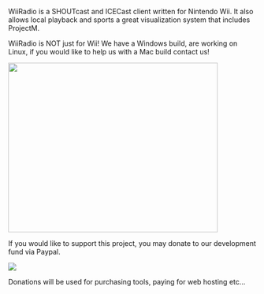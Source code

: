 WiiRadio is a SHOUTcast and ICECast client written for Nintendo Wii.  It also allows local playback and sports a great visualization system that includes ProjectM.

WiiRadio is NOT just for Wii! We have a Windows build, are working on Linux, if you would like to help us with a Mac build contact us!

<a href='http://www.youtube.com/watch?feature=player_embedded&v=01lo_lZwo24' target='_blank'><img src='http://img.youtube.com/vi/01lo_lZwo24/0.jpg' width='425' height=344 /></a>

If you would like to support this project, you may donate to our development fund via Paypal.

[![](http://www.paypal.com/en_US/i/btn/btn_donate_LG.gif)](https://www.paypal.com/cgi-bin/webscr?cmd=_donations&business=XXMTFKR5QRKRS&lc=US&currency_code=USD&bn=PP%2dDonationsBF%3abtn_donateCC_LG%2egif%3aNonHosted)

Donations will be used for purchasing tools, paying for web hosting etc...